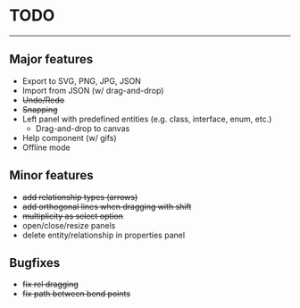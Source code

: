 # TODO
<hr>

## Major features
- Export to SVG, PNG, JPG, JSON
- Import from JSON (w/ drag-and-drop)
- ~~Undo/Redo~~
- ~~Snapping~~
- Left panel with predefined entities (e.g. class, interface, enum, etc.)
    - Drag-and-drop to canvas
- Help component (w/ gifs)
- Offline mode

## Minor features
- ~~add relationship types (arrows)~~
- ~~add orthogonal lines when dragging with shift~~
- ~~multiplicity as select option~~
- open/close/resize panels
- delete entity/relationship in properties panel

## Bugfixes
- ~~fix rel dragging~~
- ~~fix path between bend points~~

